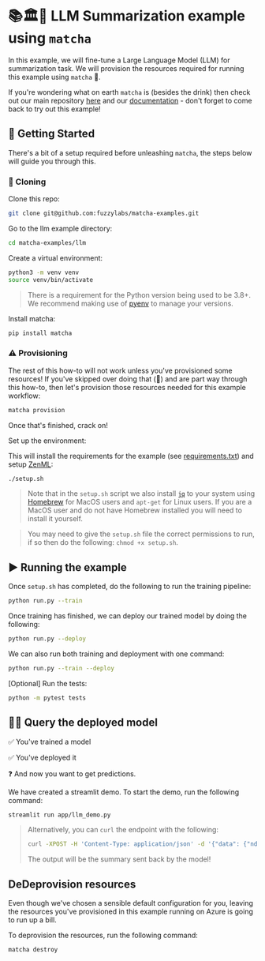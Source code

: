 # 📚🏛📖 LLM Summarization example using `matcha`

In this example, we will fine-tune a Large Language Model (LLM) for summarization task. We will provision the resources required for running this example using `matcha` 🍵.

If you're wondering what on earth `matcha` is (besides the drink) then check out our main repository [here](https://github.com/fuzzylabs/matcha) and our [documentation](LINK) - don't forget to come back to try out this example!

## 🚦 Getting Started

There's a bit of a setup required before unleashing `matcha`, the steps below will guide you through this.

### 🧬 Cloning

Clone this repo:

```bash
git clone git@github.com:fuzzylabs/matcha-examples.git
```

Go to the llm example directory:

```bash
cd matcha-examples/llm
```

Create a virtual environment:

```bash
python3 -m venv venv 
source venv/bin/activate
```

> There is a requirement for the Python version being used to be 3.8+. We recommend making use of [pyenv](https://github.com/pyenv/pyenv) to manage your versions.

Install matcha:

```bash
pip install matcha
```

### ⚠️ Provisioning

The rest of this how-to will not work unless you've provisioned some resources! If you've skipped over doing that (👀) and are part way through this how-to, then let's provision those resources needed for this example workflow:

```bash
matcha provision
```

Once that's finished, crack on!

Set up the environment:

This will install the requirements for the example (see [requirements.txt](requirements.txt)) and setup [ZenML](https://docs.zenml.io/getting-started/introduction):

```bash
./setup.sh
```

> Note that in the `setup.sh` script we also install [`jq`](https://stedolan.github.io/jq/) to your system using [Homebrew](https://brew.sh/) for MacOS users and `apt-get` for Linux users. If you are a MacOS user and do not have Homebrew installed you will need to install it yourself.


> You may need to give the `setup.sh` file the correct permissions to run, if so then do the following: `chmod +x setup.sh`.

## ▶️ Running the example

Once `setup.sh` has completed, do the following to run the training pipeline:

```bash
python run.py --train
```

Once training has finished, we can deploy our trained model by doing the following:

```bash
python run.py --deploy
```

We can also run both training and deployment with one command:

```bash
python run.py --train --deploy
```

[Optional] Run the tests:

```bash
python -m pytest tests
```

## :raising_hand_woman: Query the deployed model

:white_check_mark: You've trained a model

:white_check_mark: You've deployed it

:question: And now you want to get predictions.

We have created a streamlit demo. To start the demo, run the following command:

```bash
streamlit run app/llm_demo.py
```

> Alternatively, you can `curl` the endpoint with the following:
>
> ```bash
> curl -XPOST -H 'Content-Type: application/json' -d '{"data": {"ndarray": [{"text": "Hi can you summarize this!"}]}}' <endpoint_url>
> ```
>
> The output will be the summary sent back by the model!

## DeDeprovision resources

Even though we've chosen a sensible default configuration for you, leaving the resources you've provisioned in this example running on Azure is going to run up a bill.

To deprovision the resources, run the following command:

```bash
matcha destroy
```
